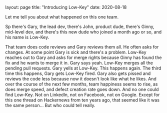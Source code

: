 layout: page
title: "Introducing Low-Key"
date: 2020-08-18


Let me tell you about what happened on this one team.

Sp there's Gary, the lead dev, there's John, product dude, there's Ginny, mid-level dev, and there's this new dude who joined a month ago or so, and his name is Low-Key.

That team does code reviews and Gary reviews them all. He often asks for changes.
At some point Gary is sick and there's a problem. Low-Key reaches out to Gary and asks for merge rights because Ginny has found the fix and he wants to merge it in. Gary says yeah.
Low-Key merges all the pending pull requests. Gary yells at Low-Key.
This happens again. The third time this happens, Gary gets Low-Key fired. Gary also gets pissed and reviews the code less because now it doesn't look like what he likes.
And over the course of the next few months, team happiness seems to rise, as does merge speed, and defect creation rate goes down.
And no one could find Low-Key. Not on LinkedIn, not on Facebook, not on Google. Except for this one thread on Hackernews from ten years ago, that seemed like it was the same person... But who could tell really.
